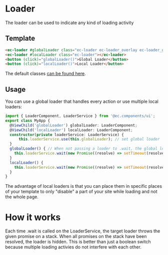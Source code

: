 # Loader

The loader can be used to indicate any kind of loading activity

## Template

```html
<ec-loader #globalLoader class="ec-loader ec-loader_overlay ec-loader_global"></ec-loader>
<ec-loader #localLoader class="ec-loader"></ec-loader>
<button (click)="globalLoader()">Global Loader</button>
<button (click)="localLoader()">Local Loader</button>
```

The default classes [can be found here](https://github.com/entrecode/ec.components/blob/master/packages/style/loader/ec-loader.scss).

## Usage

You can use a global loader that handles every action or use multiple local loaders:

```ts
import { LoaderComponent, LoaderService } from '@ec.components/ui';
export class MyApp {
  @ViewChild('globalLoader') globalLoader: LoaderComponent;
  @ViewChild('localLoader') localLoader: LoaderComponent;
  constructor(private loaderService: LoaderService) {
      this.loaderService.use(this.globalLoader); // set global loader
  }
  globalLoader() { // When not passing a loader to .wait, the global loader (set by .use) is used.
    this.loaderService.wait(new Promise((resolve) => setTimeout(resolve, 2000)));
  }
  localLoader() {
    this.loaderService.wait(new Promise((resolve) => setTimeout(resolve, 2000)), this.localLoader);
  }
}
```

The advantage of local loaders is that you can place them in specific places of your template to only "disable" a part of your site while loading and not the whole page.

# How it works

Each time .wait is called on the LoaderService, the target loader throws the given promise on a stack. When all promises on the stack have been resolved, the loader is hidden. This is better than just a boolean switch because multiple loading activies do not interfere with each other.